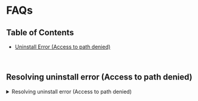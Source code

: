 # FAQs

## Table of Contents

- [Uninstall Error (Access to path denied)](#resolving-uninstall-error-access-to-path-denied)

<br />

## Resolving uninstall error (Access to path denied)

<details>

<summary>Resolving uninstall error (Access to path denied)</summary>

If you encounter an Access to path denied error during the uninstall process, even with Administrator privileges, it typically stems from issues with folder ownership. To resolve this, you'll need to reassign ownership to an account with administrative privileges. You can accomplish this using the `takeown` command.

Example:

```PowerShell
takeown /f "C:\ProgramData\containerd" /r /d Y
```

After successfully changing the ownership, you can proceed to remove the folder manually.

If the issue persists, navigate to the folder's properties and choose the option to `Replace all child object permission entries with inheritable permission entries from this object`. This action will apply the inheritable permissions set on this folder to all sub-folders and files within it.

![alt text](../assets/child-object-permission.png)

1. Navigate to the folder.
2. Right-click on the folder and choose **Properties**.
3. Go to the **Security** tab.
4. Click on **Advanced**.
5. In the Advanced Security Settings, select the option `Replace all child object permission entries with inheritable permission entries from this object`.
6. Apply the changes and confirm.

</details>

